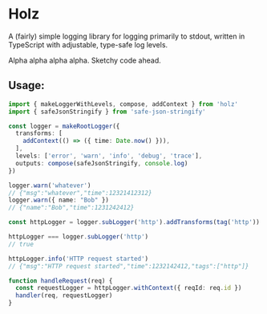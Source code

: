# Holz

A (fairly) simple logging library for logging primarily to stdout, written in
TypeScript with adjustable, type-safe log levels.

Alpha alpha alpha alpha. Sketchy code ahead.

## Usage:

```typescript
import { makeLoggerWithLevels, compose, addContext } from 'holz'
import { safeJsonStringify } from 'safe-json-stringify'

const logger = makeRootLogger({
  transforms: [
    addContext(() => ({ time: Date.now() })),
  ],
  levels: ['error', 'warn', 'info', 'debug', 'trace'],
  outputs: compose(safeJsonStringify, console.log)
})

logger.warn('whatever')
// {"msg":"whatever","time":12321412312}
logger.warn({ name: "Bob" })
// {"name":"Bob","time":1231242412}

const httpLogger = logger.subLogger('http').addTransforms(tag('http'))

httpLogger === logger.subLogger('http')
// true

httpLogger.info('HTTP request started')
// {"msg":"HTTP request started","time":1232142412,"tags":["http"]}

function handleRequest(req) {
  const requestLogger = httpLogger.withContext({ reqId: req.id })
  handler(req, requestLogger)
}
```
